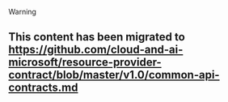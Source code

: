 > [!WARNING]
> ## This content has been migrated to https://github.com/cloud-and-ai-microsoft/resource-provider-contract/blob/master/v1.0/common-api-contracts.md